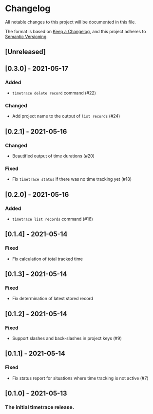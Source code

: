 # Changelog

All notable changes to this project will be documented in this file.

The format is based on [Keep a Changelog](https://keepachangelog.com/en/1.0.0/),
and this project adheres to [Semantic Versioning](https://semver.org/spec/v2.0.0.html).

## [Unreleased]

## [0.3.0] - 2021-05-17

### Added
* `timetrace delete record` command (#22)

### Changed
* Add project name to the output of `list records` (#24)

## [0.2.1] - 2021-05-16

### Changed
* Beautified output of time durations (#20)

### Fixed
* Fix `timetrace status` if there was no time tracking yet (#18)

## [0.2.0] - 2021-05-16

### Added
* `timetrace list records` command (#16)

## [0.1.4] - 2021-05-14

### Fixed
* Fix calculation of total tracked time

## [0.1.3] - 2021-05-14

### Fixed
* Fix determination of latest stored record

## [0.1.2] - 2021-05-14

### Fixed
* Support slashes and back-slashes in project keys (#9)

## [0.1.1] - 2021-05-14

### Fixed
* Fix status report for situations where time tracking is not active (#7)

## [0.1.0] - 2021-05-13

### The initial timetrace release.
